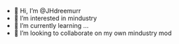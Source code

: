 - 👋 Hi, I’m @JHdreemurr
- 👀 I’m interested in mindustry
- 🌱 I’m currently learning ...
- 💞️ I’m looking to collaborate on my own mindustry mod

<!---
JHdreemurr/JHdreemurr is a ✨ special ✨ repository because its `README.md` (this file) appears on your GitHub profile.
You can click the Preview link to take a look at your changes.
--->
